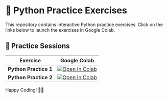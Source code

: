 # 🐍 Python Practice Exercises

This repository contains interactive Python practice exercises. Click on the links below to launch the exercises in Google Colab.

## 🚀 Practice Sessions

| Exercise | Google Colab |
|----------|-------------|
| **Python Practice 1** | [![Open In Colab](https://colab.research.google.com/assets/colab-badge.svg)](https://colab.research.google.com/github/TheDataNomad/AlgoWarzmi/tree/main/practice_examples/Python%20Practice%20#1.ipynb) |
| **Python Practice 2** | [![Open In Colab](https://colab.research.google.com/assets/colab-badge.svg)](https://colab.research.google.com/github/TheDataNomad/AlgoWarzmi/tree/main/practice_examples/Python%20Practice%20#2.ipynb) |

Happy Coding! 🚀🐍

